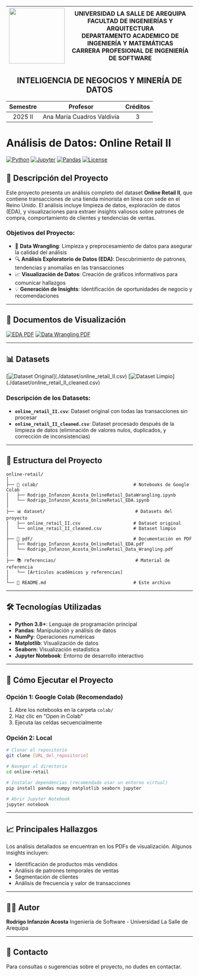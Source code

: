 <div align="center">
<table>
    <thead>
        <tr>
            <th>
                <img src="https://github.com/RodrigoStranger/imagenes-la-salle/blob/main/logo_secundario_color.png?raw=true" width="150"/>
            </th>
            <th>
                <span style="font-weight:bold;">UNIVERSIDAD LA SALLE DE AREQUIPA</span><br />
                <span style="font-weight:bold;">FACULTAD DE INGENIERÍAS Y ARQUITECTURA</span><br />
                <span style="font-weight:bold;">DEPARTAMENTO ACADEMICO DE INGENIERÍA Y MATEMÁTICAS</span><br />
                <span style="font-weight:bold;">CARRERA PROFESIONAL DE INGENIERÍA DE SOFTWARE</span>
            </th>            
        </tr>
    </thead>
</table>
</div>

<div align="center">
  <h2 style="font-weight:bold;">INTELIGENCIA DE NEGOCIOS Y MINERÍA DE DATOS</h2>
</div>

<div align="center">
<table>
    <thead>
        <tr>
            <th><strong>Semestre</strong></th>
            <th><strong>Profesor</strong></th>
            <th><strong>Créditos</strong></th>
        </tr>
    </thead>
    <tbody>
        <tr>
            <td align="center">2025 II</td>
            <td align="center">Ana María Cuadros Valdivia</td>
            <td align="center">3</td>
        </tr>
    </tbody>
</table>
</div>



# Análisis de Datos: Online Retail II

[![Python](https://img.shields.io/badge/Python-3.8+-blue.svg)](https://www.python.org/)
[![Jupyter](https://img.shields.io/badge/Jupyter-Notebook-orange.svg)](https://jupyter.org/)
[![Pandas](https://img.shields.io/badge/Pandas-Data%20Analysis-150458.svg)](https://pandas.pydata.org/)
[![License](https://img.shields.io/badge/License-MIT-green.svg)](LICENSE)

## 📝 Descripción del Proyecto

Este proyecto presenta un análisis completo del dataset **Online Retail II**, que contiene transacciones de una tienda minorista en línea con sede en el Reino Unido. El análisis incluye limpieza de datos, exploración de datos (EDA), y visualizaciones para extraer insights valiosos sobre patrones de compra, comportamiento de clientes y tendencias de ventas.

### Objetivos del Proyecto:
- 🧹 **Data Wrangling**: Limpieza y preprocesamiento de datos para asegurar la calidad del análisis
- 🔍 **Análisis Exploratorio de Datos (EDA)**: Descubrimiento de patrones, tendencias y anomalías en las transacciones
- 📈 **Visualización de Datos**: Creación de gráficos informativos para comunicar hallazgos
- 💡 **Generación de Insights**: Identificación de oportunidades de negocio y recomendaciones

---

## 📄 Documentos de Visualización

[![EDA PDF](https://img.shields.io/badge/📊_EDA-Análisis_Exploratorio-red.svg)](./pdf/Rodrigo_Infanzon_Acosta_OnlineRetail_EDA.pdf)
[![Data Wrangling PDF](https://img.shields.io/badge/🧹_Data_Wrangling-Limpieza_de_Datos-blue.svg)](./pdf/Rodrigo_Infanzon_Acosta_OnlineRetail_Data_Wrangling.pdf)

---

## 📊 Datasets

[![Dataset Original](https://img.shields.io/badge/📂_Dataset-Original_(94.8_MB)-yellow.svg)](./dataset/online_retail_II.csv)
[![Dataset Limpio](https://img.shields.io/badge/📂_Dataset-Limpio_(70.5_MB)-green.svg)](./dataset/online_retail_II_cleaned.csv)

### Descripción de los Datasets:
- **`online_retail_II.csv`**: Dataset original con todas las transacciones sin procesar
- **`online_retail_II_cleaned.csv`**: Dataset procesado después de la limpieza de datos (eliminación de valores nulos, duplicados, y corrección de inconsistencias)

---

## 📁 Estructura del Proyecto

```
online-retail/
│
├── 📓 colab/                                    # Notebooks de Google Colab
│   ├── Rodrigo_Infanzon_Acosta_OnlineRetail_DataWrangling.ipynb
│   └── Rodrigo_Infanzon_Acosta_OnlineRetail_EDA.ipynb
│
├── 📊 dataset/                                  # Datasets del proyecto
│   ├── online_retail_II.csv                    # Dataset original
│   └── online_retail_II_cleaned.csv            # Dataset limpio
│
├── 📄 pdf/                                      # Documentación en PDF
│   ├── Rodrigo_Infanzon_Acosta_OnlineRetail_EDA.pdf
│   └── Rodrigo_Infanzon_Acosta_OnlineRetail_Data_Wrangling.pdf
│
├── 📚 referencias/                              # Material de referencia
│   └── [Artículos académicos y referencias]
│
└── 📖 README.md                                 # Este archivo
```

---

## 🛠️ Tecnologías Utilizadas

- **Python 3.8+**: Lenguaje de programación principal
- **Pandas**: Manipulación y análisis de datos
- **NumPy**: Operaciones numéricas
- **Matplotlib**: Visualización de datos
- **Seaborn**: Visualización estadística
- **Jupyter Notebook**: Entorno de desarrollo interactivo

---

## 🚀 Cómo Ejecutar el Proyecto

### Opción 1: Google Colab (Recomendado)
1. Abre los notebooks en la carpeta `colab/`
2. Haz clic en "Open in Colab"
3. Ejecuta las celdas secuencialmente

### Opción 2: Local
```bash
# Clonar el repositorio
git clone [URL_del_repositorio]

# Navegar al directorio
cd online-retail

# Instalar dependencias (recomendado usar un entorno virtual)
pip install pandas numpy matplotlib seaborn jupyter

# Abrir Jupyter Notebook
jupyter notebook
```

---

## 📈 Principales Hallazgos

Los análisis detallados se encuentran en los PDFs de visualización. Algunos insights incluyen:
- Identificación de productos más vendidos
- Análisis de patrones temporales de ventas
- Segmentación de clientes
- Análisis de frecuencia y valor de transacciones

---

## 👨‍💻 Autor

**Rodrigo Infanzón Acosta**
Ingeniería de Software - Universidad La Salle de Arequipa

---

## 📧 Contacto

Para consultas o sugerencias sobre el proyecto, no dudes en contactar.
